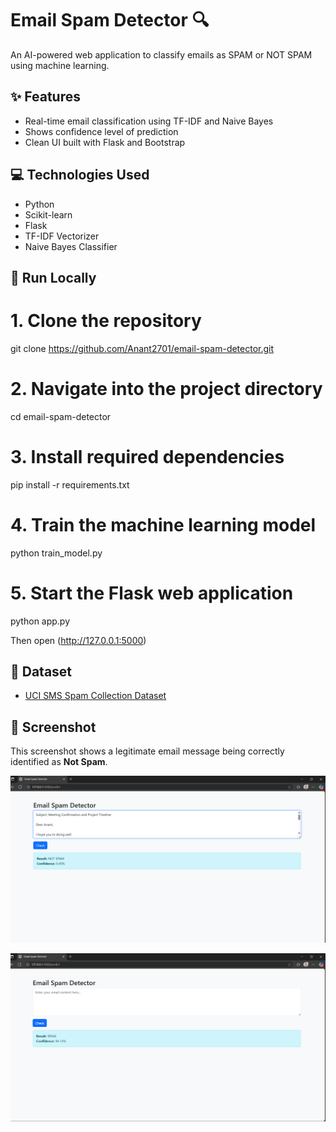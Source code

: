 # Email Spam Detector 🔍

An AI-powered web application to classify emails as SPAM or NOT SPAM using machine learning.

## ✨ Features
- Real-time email classification using TF-IDF and Naive Bayes
- Shows confidence level of prediction
- Clean UI built with Flask and Bootstrap

## 💻 Technologies Used
- Python
- Scikit-learn
- Flask
- TF-IDF Vectorizer
- Naive Bayes Classifier

## 🚀 Run Locally

# 1. Clone the repository
git clone https://github.com/Anant2701/email-spam-detector.git

# 2. Navigate into the project directory
cd email-spam-detector

# 3. Install required dependencies
pip install -r requirements.txt

# 4. Train the machine learning model
python train_model.py

# 5. Start the Flask web application
python app.py


Then open (http://127.0.0.1:5000)

## 🧠 Dataset
- [UCI SMS Spam Collection Dataset](https://archive.ics.uci.edu/ml/datasets/SMS+Spam+Collection)



## 📸 Screenshot



This screenshot shows a legitimate email message being correctly identified as **Not Spam**.

![Not Spam Email](assets/not_spam_email.png)


![Homepage](assets/homepage.png)




